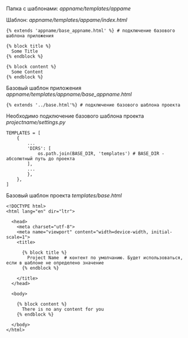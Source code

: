 Папка с шаблонами: _appname/templates/appame_

Шаблон: _appname/templates/appame/index.html_
```
{% extends 'appname/base_appname.html' %} # подключение базового шаблона приложения

{% block title %}
  Some Title
{% endblock %}

{% block content %}
  Some Content
{% endblock %}
```
Базовый шаблон приложения _appname/templates/appname/base_appname.html_
```
{% extends '../base.html'%} # подключение базового шаблона проекта
```
Необходимо подключение базового шаблона проекта
_projectname/settings.py_
```
TEMPLATES = [
    {
        ...
        'DIRS': [
            os.path.join(BASE_DIR, 'templates') # BASE_DIR - абсолютный путь до проекта
        ],
        ...
        },
    },
]
```

Базовый шаблон проекта _templates/base.html_
```
<!DOCTYPE html>
<html lang="en" dir="ltr">

  <head>
    <meta charset="utf-8">
    <meta name="viewport" content="width=device-width, initial-scale=1">
    <title>

      {% block title %}
        Project Name  # контент по умолчанию. Будет использоваться, если в шаблоне не определено значение
      {% endblock %}

    </title>
  </head>

  <body>

    {% block content %}
      There is no any content for you
    {% endblock %}

  </body>
</html>

```
